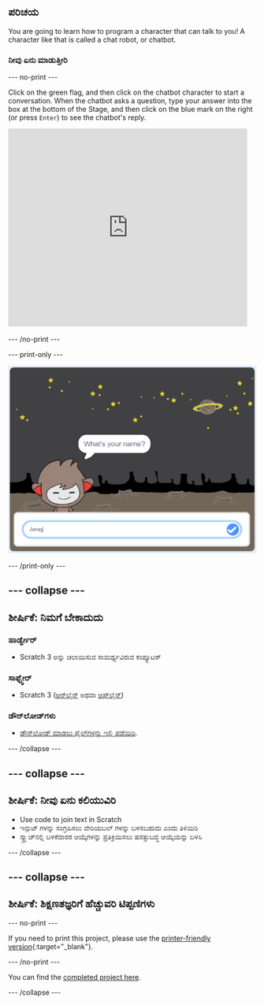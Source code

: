 ## ಪರಿಚಯ

You are going to learn how to program a character that can talk to you! A character like that is called a chat robot, or chatbot.

### ನೀವು ಏನು ಮಾಡುತ್ತೀರಿ

\--- no-print \---

Click on the green flag, and then click on the chatbot character to start a conversation. When the chatbot asks a question, type your answer into the box at the bottom of the Stage, and then click on the blue mark on the right (or press `Enter`) to see the chatbot's reply.

<div class="scratch-preview">
  <iframe allowtransparency="true" width="485" height="402" src="https://scratch.mit.edu/projects/embed/248864190/?autostart=false" 
  frameborder="0" scrolling="no"></iframe>
</div>

\--- /no-print \---

\--- print-only \---

![complete project](images/chatbot-preview.png)

\--- /print-only \---

## \--- collapse \---

## ಶೀರ್ಷಿಕೆ: ನಿಮಗೆ ಬೇಕಾದುದು

### ಹಾರ್ಡ್ವೇರ್

- Scratch 3 ಅನ್ನು ಚಲಾಯಿಸುವ ಸಾಮರ್ಥ್ಯವಿರುವ ಕಂಪ್ಯೂಟರ್

### ಸಾಫ್ಟ್ವೇರ್

- Scratch 3 ([ಆನ್‌ಲೈನ್‌](https://rpf.io/scratchon) ಅಥವಾ [ಆಫ್‌ಲೈನ್](https://rpf.io/scratchoff))

### ಡೌನ್‌ಲೋಡ್‌ಗಳು

- [ ಡೌನ್‌ಲೋಡ್ ಮಾಡಲು ಫೈಲ್‌ಗಳನ್ನು ಇಲ್ಲಿ ಪಡೆಯಿರಿ](http://rpf.io/p/en/chatbot-go).

\--- /collapse \---

## \--- collapse \---

## ಶೀರ್ಷಿಕೆ: ನೀವು ಏನು ಕಲಿಯುವಿರಿ

- Use code to join text in Scratch
- ಇನ್ಪುಟ್ ಗಳನ್ನು ಸಂಗ್ರಹಿಸಲು ವೇರಿಯಬಲ್ ಗಳನ್ನು ಬಳಸಬಹುದು ಎಂದು ತಿಳಿಯಿರಿ
- ಸ್ಕ್ರ್ಯಾಚ್‌ನಲ್ಲಿ ಬಳಕೆದಾರರ ಆಯ್ಕೆಗಳನ್ನು ಪ್ರತಿಕ್ರಿಯಿಸಲು ಷರತ್ತುಬದ್ಧ ಆಯ್ಕೆಯನ್ನು ಬಳಸಿ

\--- /collapse \---

## \--- collapse \---

## ಶೀರ್ಷಿಕೆ: ಶಿಕ್ಷಣತಜ್ಞರಿಗೆ ಹೆಚ್ಚುವರಿ ಟಿಪ್ಪಣಿಗಳು

\--- no-print \---

If you need to print this project, please use the [printer-friendly version](https://projects.raspberrypi.org/en/projects/chatbot/print){:target="_blank"}.

\--- /no-print \---

You can find the [completed project here](http://rpf.io/p/en/chatbot-get).

\--- /collapse \---